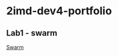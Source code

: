 # 2imd-dev4-portfolio

## Lab1 - swarm
[Swarm](https://github.com/ellendeveth/2imd-dev4-portfolio/tree/main/LAB1-swarm)
